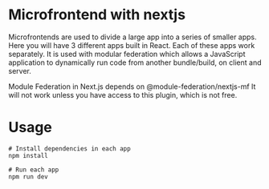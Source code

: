 # Microfrontend with nextjs

Microfrontends are used to divide a large app into a series of smaller apps. Here you will have 3 different apps built in React. Each of these apps work separately. It is used with modular federation which allows a JavaScript application to dynamically run code from another bundle/build, on client and server.

Module Federation in Next.js depends on @module-federation/nextjs-mf It will not work unless you have access to this plugin, which is not free.

# Usage

```
# Install dependencies in each app
npm install
```

```
# Run each app
npm run dev
```
